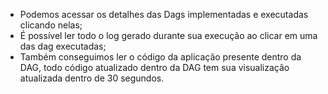 - Podemos acessar os detalhes das Dags implementadas e executadas clicando nelas;
- É possível ler todo o log gerado durante sua execução ao clicar em uma das dag executadas;
- Também conseguimos ler o código da aplicação presente dentro da DAG, todo código atualizado dentro da DAG tem sua visualização atualizada dentro de 30 segundos.